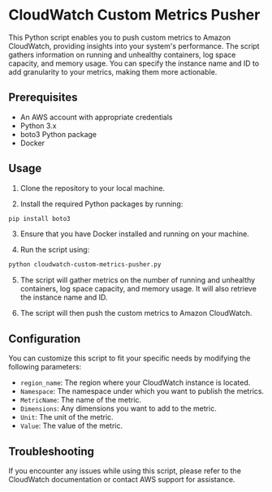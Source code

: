 # CloudWatch Custom Metrics Pusher
This Python script enables you to push custom metrics to Amazon CloudWatch, providing insights into your system's performance. The script gathers information on running and unhealthy containers, log space capacity, and memory usage. You can specify the instance name and ID to add granularity to your metrics, making them more actionable.

## Prerequisites
- An AWS account with appropriate credentials
- Python 3.x
- boto3 Python package
- Docker

## Usage
1. Clone the repository to your local machine.

2. Install the required Python packages by running:
```sh
pip install boto3
```

3. Ensure that you have Docker installed and running on your machine.

4. Run the script using:
```sh
python cloudwatch-custom-metrics-pusher.py
```

5. The script will gather metrics on the number of running and unhealthy containers, log space capacity, and memory usage. It will also retrieve the instance name and ID.

6. The script will then push the custom metrics to Amazon CloudWatch.

## Configuration
You can customize this script to fit your specific needs by modifying the following parameters:

- `region_name`: The region where your CloudWatch instance is located.
- `Namespace`: The namespace under which you want to publish the metrics.
- `MetricName`: The name of the metric.
- `Dimensions`: Any dimensions you want to add to the metric.
- `Unit`: The unit of the metric.
- `Value`: The value of the metric.

## Troubleshooting
If you encounter any issues while using this script, please refer to the CloudWatch documentation or contact AWS support for assistance.
